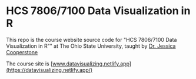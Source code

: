 # HCS 7806/7100 Data Visualization in R
This repo is the course website source code for "HCS 7806/7100 Data Visualization in R"" at The Ohio State University, taught by [Dr. Jessica Cooperstone](https://www.cooperstonelab.com/)

The course site is [www.datavisualizing.netlify.app](https://datavisualizing.netlify.app/)
